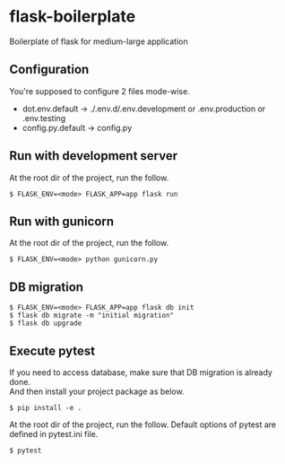 # flask-boilerplate
Boilerplate of flask for medium-large application

## Configuration
You're supposed to configure 2 files mode-wise.
* dot.env.default -> ./.env.d/.env.development or .env.production or .env.testing
* config.py.default -> config.py

## Run with development server
At the root dir of the project, run the follow.
```
$ FLASK_ENV=<mode> FLASK_APP=app flask run
```

## Run with gunicorn
At the root dir of the project, run the follow.
```
$ FLASK_ENV=<mode> python gunicorn.py
```

## DB migration
```
$ FLASK_ENV=<mode> FLASK_APP=app flask db init
$ flask db migrate -m "initial migration"
$ flask db upgrade
```

## Execute pytest
If you need to access database, make sure that DB migration is already done.<br>
And then install your project package as below.
```
$ pip install -e .
```
At the root dir of the project, run the follow. Default options of pytest are defined in pytest.ini file.
```
$ pytest
```
